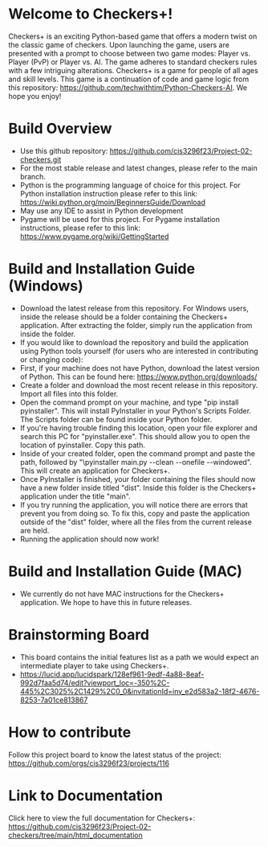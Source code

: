 # Welcome to Checkers+!
Checkers+ is an exciting Python-based game that offers a modern twist on the classic game of checkers. Upon launching the game, users are presented with a prompt to choose between two game modes: Player vs. Player (PvP) or Player vs. AI. The game adheres to standard checkers rules with a few intriguing alterations. Checkers+ is a game for people of all ages and skill levels. This game is a continuation of code and game logic from this repository: https://github.com/techwithtim/Python-Checkers-AI. We hope you enjoy! 

# Build Overview
- Use this github repository: https://github.com/cis3296f23/Project-02-checkers.git
- For the most stable release and latest changes, please refer to the main branch.
- Python is the programming language of choice for this project. For Python installation instruction please refer to this link: https://wiki.python.org/moin/BeginnersGuide/Download
- May use any IDE to assist in Python development
- Pygame will be used for this project. For Pygame installation instructions, please refer to this link: https://www.pygame.org/wiki/GettingStarted

# Build and Installation Guide (Windows)
- Download the latest release from this repository. For Windows users, inside the release should be a folder containing the Checkers+ application. After extracting the folder,
simply run the application from inside the folder.
- If you would like to download the repository and build the application using Python tools yourself (for users who are interested in contributing or changing code):
- First, if your machine does not have Python, download the latest version of Python. This can be found here: https://www.python.org/downloads/
- Create a folder and download the most recent release in this repository. Import all files into this folder.
- Open the command prompt on your machine, and type "pip install pyinstaller". This will install PyInstaller in your Python's Scripts Folder. The Scripts folder can be found inside your Python folder.
- If you're having trouble finding this location, open your file explorer and search this PC for "pyinstaller.exe". This should allow you to open the location of pyinstaller. Copy this path.
- Inside of your created folder, open the command prompt and paste the path, followed by "\pyinstaller main.py --clean --onefile --windowed". This will create an application for Checkers+.
- Once PyInstaller is finished, your folder containing the files should now have a new folder inside titled "dist". Inside this folder is the Checkers+ application under the title "main".
- If you try running the application, you will notice there are errors that prevent you from doing so. To fix this, copy and paste the application outside of the "dist" folder, where all the files from the current release are held.
- Running the application should now work!

# Build and Installation Guide (MAC)
- We currently do not have MAC instructions for the Checkers+ application. We hope to have this in future releases.

# Brainstorming Board
- This board contains the initial features list as a path we would expect an intermediate player to take using Checkers+.
- https://lucid.app/lucidspark/128ef961-9edf-4a88-8eaf-992d7faa5d74/edit?viewport_loc=-350%2C-445%2C3025%2C1429%2C0_0&invitationId=inv_e2d583a2-18f2-4676-8253-7a01ce813867

# How to contribute
Follow this project board to know the latest status of the project: https://github.com/orgs/cis3296f23/projects/116

# Link to Documentation
Click here to view the full documentation for Checkers+: https://github.com/cis3296f23/Project-02-checkers/tree/main/html_documentation
